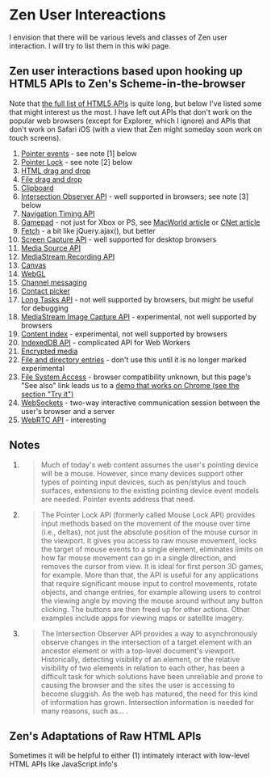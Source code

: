 # Zen User Intereactions

I envision that there will be various levels and classes of Zen user interaction. I will try to list them in this wiki page.

## Zen user interactions based upon hooking up HTML5 APIs to Zen's Scheme-in-the-browser

Note that [the full list of HTML5 APIs](https://developer.mozilla.org/en-US/docs/Web/API) is quite long, but below I've listed some that might interest us the most. I have left out APIs that don't work on the popular web browsers \(except for Explorer, which I ignore\) and APIs that don't work on Safari iOS \(with a view that Zen might someday soon work on touch screens\).

1. [Pointer events](https://developer.mozilla.org/en-US/docs/Web/API/Pointer_events) - see note \[1\] below
2. [Pointer Lock](https://developer.mozilla.org/en-US/docs/Web/API/Pointer_Lock_API) - see note \[2\] below
3. [HTML drag and drop](https://developer.mozilla.org/en-US/docs/Web/API/HTML_Drag_and_Drop_API)
4. [File drag and drop](https://developer.mozilla.org/en-US/docs/Web/API/HTML_Drag_and_Drop_API/File_drag_and_drop)
5. [Clipboard](https://developer.mozilla.org/en-US/docs/Web/API/Clipboard_API)
6. [Intersection Observer API](https://developer.mozilla.org/en-US/docs/Web/API/Intersection_Observer_API) - well supported in browsers; see note \[3\] below
7. [Navigation Timing API](https://developer.mozilla.org/en-US/docs/Web/API/Navigation_timing_API)
8. [Gamepad](https://developer.mozilla.org/en-US/docs/Web/API/Gamepad_API) - not just for Xbox or PS, see [MacWorld article](https://www.macworld.co.uk/how-to/use-ps4-xbox-controller-mac-3626259/) or [CNet article](https://www.cnet.com/how-to/how-to-connect-ps4-xbox-one-controller-to-a-mac/)
9. [Fetch](https://developer.mozilla.org/en-US/docs/Web/API/Fetch_API) - a bit like jQuery.ajax\(\), but better
10. [Screen Capture API](https://developer.mozilla.org/en-US/docs/Web/API/Screen_Capture_API) - well supported for desktop browsers
11. [Media Source API](https://developer.mozilla.org/en-US/docs/Web/API/Media_Source_Extensions_API)
12. [MediaStream Recording API](https://developer.mozilla.org/en-US/docs/Web/API/MediaStream_Recording_API)
13. [Canvas](https://developer.mozilla.org/en-US/docs/Web/API/Canvas_API)
14. [WebGL](https://developer.mozilla.org/en-US/docs/Web/API/WebGL_API)
15. [Channel messaging](https://developer.mozilla.org/en-US/docs/Web/API/Channel_Messaging_API)
16. [Contact picker](https://developer.mozilla.org/en-US/docs/Web/API/Contact_Picker_API)
17. [Long Tasks API](https://developer.mozilla.org/en-US/docs/Web/API/Long_Tasks_API) - not well supported by browsers, but might be useful for debugging
18. [MediaStream Image Capture API](https://developer.mozilla.org/en-US/docs/Web/API/MediaStream_Image_Capture_API) - experimental, not well supported by browsers
19. [Content index](https://developer.mozilla.org/en-US/docs/Web/API/Content_Index_API) - experimental, not well supported by browsers
20. [IndexedDB API](https://developer.mozilla.org/en-US/docs/Web/API/IndexedDB_API) - complicated API for Web Workers
21. [Encrypted media](https://developer.mozilla.org/en-US/docs/Web/API/Encrypted_Media_Extensions_API)
22. [File and directory entries](https://developer.mozilla.org/en-US/docs/Web/API/File_and_Directory_Entries_API) - don't use this until it is no longer marked experimental
23. [File System Access](https://developer.mozilla.org/en-US/docs/Web/API/File_System_Access_API) - browser compatibility unknown, but this page's "See also" link leads us to a [demo that works on Chrome \(see the section "Try it"\)](https://web.dev/file-system-access/)
24. [WebSockets](https://developer.mozilla.org/en-US/docs/Web/API/WebSockets_API) - two-way interactive communication session between the user's browser and a server
25. [WebRTC API](https://developer.mozilla.org/en-US/docs/Web/API/WebRTC_API) - interesting

## Notes

1. > Much of today's web content assumes the user's pointing device will be a mouse. However, since many devices support other types of pointing input devices, such as pen/stylus and touch surfaces, extensions to the existing pointing device event models are needed. Pointer events address that need.
2. > The Pointer Lock API \(formerly called Mouse Lock API\) provides input methods based on the movement of the mouse over time \(i.e., deltas\), not just the absolute position of the mouse cursor in the viewport. It gives you access to raw mouse movement, locks the target of mouse events to a single element, eliminates limits on how far mouse movement can go in a single direction, and removes the cursor from view. It is ideal for first person 3D games, for example. More than that, the API is useful for any applications that require significant mouse input to control movements, rotate objects, and change entries, for example allowing users to control the viewing angle by moving the mouse around without any button clicking. The buttons are then freed up for other actions. Other examples include apps for viewing maps or satellite imagery.
3. > The Intersection Observer API provides a way to asynchronously observe changes in the intersection of a target element with an ancestor element or with a top-level document's viewport. Historically, detecting visibility of an element, or the relative visibility of two elements in relation to each other, has been a difficult task for which solutions have been unreliable and prone to causing the browser and the sites the user is accessing to become sluggish. As the web has matured, the need for this kind of information has grown. Intersection information is needed for many reasons, such as... .

## Zen's Adaptations of Raw HTML APIs

Sometimes it will be helpful to either \(1\) intimately interact with low-level HTML APIs like JavaScript.info's 

